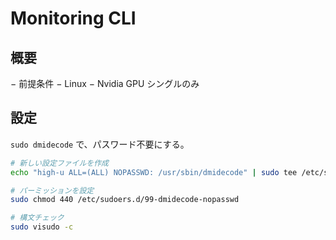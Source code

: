 # Monitoring CLI

## 概要

− 前提条件
    − Linux
    − Nvidia GPU シングルのみ

## 設定

`sudo dmidecode` で、パスワード不要にする。

```bash
# 新しい設定ファイルを作成
echo "high-u ALL=(ALL) NOPASSWD: /usr/sbin/dmidecode" | sudo tee /etc/sudoers.d/99-dmidecode-nopasswd

# パーミッションを設定
sudo chmod 440 /etc/sudoers.d/99-dmidecode-nopasswd

# 構文チェック
sudo visudo -c
```
